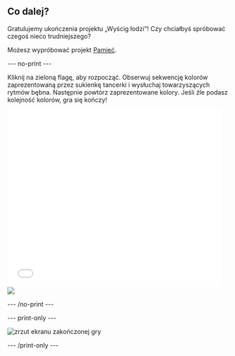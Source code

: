 ## Co dalej?

Gratulujemy ukończenia projektu „Wyścig łodzi”! Czy chciałbyś spróbować czegoś nieco trudniejszego?

Możesz wypróbować projekt [Pamięć](https://projects.raspberrypi.org/en/projects/memory?utm_source=pathway&utm_medium=whatnext&utm_campaign=projects).

\--- no-print \---

Kliknij na zieloną flagę, aby rozpocząć. Obserwuj sekwencję kolorów zaprezentowaną przez sukienkę tancerki i wysłuchaj towarzyszących rytmów bębna. Następnie powtórz zaprezentowane kolory. Jeśli źle podasz kolejność kolorów, gra się kończy!

<div class="scratch-preview">
  <iframe allowtransparency="true" width="485" height="402" src="//scratch.mit.edu/projects/embed/284452634/?autostart=false" frameborder="0" allowfullscreen scrolling="no"></iframe> <img src="images/memory-screenshot.png" />
</div>

\--- /no-print \---

\--- print-only \---

![zrzut ekranu zakończonej gry](images/memory-screenshot.png)

\--- /print-only \---